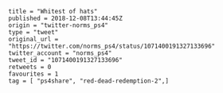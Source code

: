 ```
title = "Whitest of hats"
published = 2018-12-08T13:44:45Z
origin = "twitter-norms_ps4"
type = "tweet"
original_url = "https://twitter.com/norms_ps4/status/1071400191327133696"
twitter_account = "norms_ps4"
tweet_id = "1071400191327133696"
retweets = 0
favourites = 1
tag = [ "ps4share", "red-dead-redemption-2",]
```

<p class='image'><img src='https://mnf.m17s.net/2018/12/08/Dt5gy6tXgAExDm0.jpg' alt=''></p>

